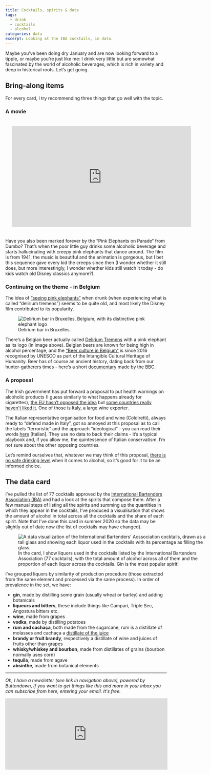 ```yaml
---
title: Cocktails, spirits & data
tags:
  - drink
  - cocktails
  - alcohol
categories: data
excerpt: Looking at the IBA cocktails, in data.
---
```


Maybe you’ve been doing dry January and are now looking forward to a tipple, or maybe you’re just like me: I drink very little but are somewhat fascinated by the world of alcoholic beverages, which is rich in variety and deep in historical roots. Let’s get going.

## Bring-along items

For every card, I try recommending three things that go well with the topic.

### A movie

<div style="padding:20px;">
<iframe width="560" height="315" src="https://www.youtube.com/embed/-wR8FL_2gwI?si=_ZOh5TbfPDrONfHh" title="YouTube video player" frameborder="0" allow="accelerometer; autoplay; clipboard-write; encrypted-media; gyroscope; picture-in-picture; web-share" allowfullscreen></iframe>
</div>

Have you also been marked forever by the “Pink Elephants on Parade“ from Dumbo? That’s when the poor little guy drinks some alcoholic beverage and starts hallucinating with creepy pink elephants that dance around. The film is from 1941, the music is beautiful and the animation is gorgeous, but I bet this sequence gave every kid the creeps since then (I wonder whether it still does, but more interestingly, I wonder whether kids still watch it today - do kids watch old Disney classics anymore?).

### Continuing on the theme - in Belgium 

The idea of [“seeing pink elephants”](https://en.wikipedia.org/wiki/Seeing_pink_elephants#History_of_the_euphemism) when drunk (when experiencing what is called “delirium tremens”) seems to be quite old, and most likely the Disney film contributed to its popularity.

<figure class="align-center" style="width: 400px">
  <img src="{{ site.url }}{{site.posts_images_path}}delirium-bruxelles.jpeg" alt="Delirium bar in Bruxelles, Belgium, with its distinctive pink elephant logo">
  <figcaption>Delirium bar in Bruxelles.</figcaption>
</figure>

There’s a Belgian beer actually called [Delirium Tremens](https://www.delirium.be/en/beers/delirium-tremens) with a pink elephant as its logo (in image above). Belgian beers are known for being high in alcohol percentage, and the [“Beer culture in Belgium“](https://ich.unesco.org/en/RL/beer-culture-in-belgium-01062) is since 2016 recognised by UNESCO as part of the Intangible Cultural Heritage of Humanity. Beer has of course an ancient history, dating back from our hunter-gatherers times - here’s a short [documentary](https://www.bbc.com/reel/video/p09h36ld/the-ancient-drink-serving-the-world-for-13-000-years) made by the BBC.

### A proposal 

The Irish government has put forward a proposal to put health warnings on alcoholic products (I guess similarly to what happens already for cigarettes), [the EU hasn’t opposed the idea](https://www.cancer.ie/about-us/news/the-irish-cancer-society-welcomes-news-this-week-that-the-european-commission-has-made-no-objection) but [some countries really haven't liked it](https://www.theguardian.com/world/2023/jan/12/italy-ireland-plans-for-alcohol-health-warnings-wine). One of those is Italy, a large wine exporter.

The Italian representative organisation for food and wine (Coldiretti), always ready to “defend made in Italy”, got so annoyed at this proposal as to call the labels “terroristic“ and the approach “ideological” - you can read their words [here](https://www.coldiretti.it/economia/vino-record-export-ma-e-sos-allarmi-in-etichetta) [Italian]. They use no data to back their claims - it’s a typical playbook and, if you allow me, the quintessence of Italian conservatism. I’m not sure about the other opposing countries.

Let’s remind ourselves that, whatever we may think of this proposal, [there is no safe drinking level](https://www.nhs.uk/live-well/alcohol-advice/the-risks-of-drinking-too-much/) when it comes to alcohol, so it’s good for it to be an informed choice.

## The data card

I’ve pulled the list of 77 cocktails approved by the [International Bartenders Association (IBA)](https://iba-world.com/) and had a look at the spirits that compose them. After a few manual steps of listing all the spirits and summing up the quantities in which they appear in the cocktails, I’ve produced a visualisation that shows the amount of alcohol in total across all the cocktails and the share of each spirit. Note that I’ve done this card in summer 2020 so the data may be slightly out of date now (the list of cocktails may have changed).

<figure class="align-center" style="width: 600px">
  <img src="{{ site.url }}{{site.posts_images_path}}iba-cocktails.jpg" alt="A data visualization of the International Bartenders' Acssociation cocktails, drawn as a tall glass and showing each liquor used in the cocktails with its percentage as filling the glass.">
  <figcaption>In the card, I show liquors used in the cocktails listed by the International Bartenders Association (77 cocktails), with the total amount of alcohol across all of them and the proportion of each liquor across the cocktails. Gin is the most popular spirit!</figcaption>
</figure>

I’ve grouped liquors by similarity of production procedure (those extracted from the same element and processed via the same process). In order of prevalence in the set, we have:

* **gin**, made by distilling some grain (usually wheat or barley) and adding botanicals
* **liqueurs and bitters**, these include things like Campari, Triple Sec, Angostura bitters etc.
* **wine**, made from grapes
* **vodka**, made by distilling potatoes
* **rum and cachaça**, both made from the sugarcane, rum is a distillate of molasses and cachaça a [distillate of the juice](https://mapadacachaca.com.br/articles/differences-rum-cachaca/#:~:text=The%20main%20difference%20between%20rum,juice%20of%20sugarcane%2C%20called%20garapa.https://www.mapadacachaca.com.br/articles/differences-rum-cachaca/#:~:text=The%20main%20difference%20between%20rum,juice%20of%20sugarcane%2C%20called%20garapa.)
* **brandy or fruit brandy**, respectively a distillate of wine and juices of fruits other than grapes
* **whisky/whiskey and bourbon**, made from distillates of grains (bourbon normally uses corn)
* **tequila**, made from agave
* **absinthe**, made from botanical elements

---

*Oh, I have a newsletter (see link in navigation above), powered by Buttondown, if you want to get things like this and more in your inbox you can subscribe from here, entering your email. It's free.*

<iframe
scrolling="no"
style="width:100%!important;height:220px;border:1px #ccc solid !important"
src="https://buttondown.email/martinapugliese?as_embed=true"
></iframe><br /><br />
